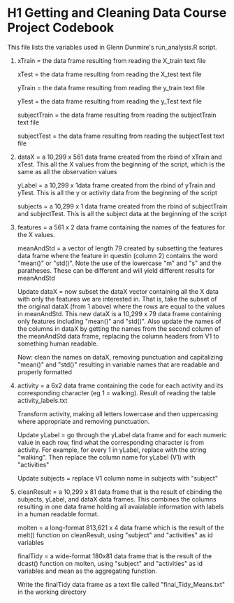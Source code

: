 # H1 Getting and Cleaning Data Course Project Codebook

This file lists the variables used in Glenn Dunmire's run_analysis.R script. 

1. xTrain = the data frame resulting from reading the X_train text file

   xTest = the data frame resulting from reading the X_test text file

   yTrain = the data frame resulting from reading the y_train text file

   yTest = the data frame resulting from reading the y_Test text file

   subjectTrain = the data frame resulting from reading the subjectTrain text file

   subjectTest = the data frame resulting from reading the subjectTest text file


2. dataX = a 10,299 x 561 data frame created from the rbind of xTrain and xTest. This all the X values from the beginning of the script, which is the same as all the observation values

   yLabel = a 10,299 x 1data frame created from the rbind of yTrain and yTest. This is all the y or activity data from the beginning of the script

   subjects = a 10,299 x 1 data frame created from the rbind of subjectTrain and subjectTest. This is all the subject data at the beginning of the script 

3. features = a 561 x 2 data frame containing the names of the features for the X values. 

   meanAndStd = a vector of length 79 created by subsetting the features data frame where the feature in questin (column 2) contains the word "mean()" or "std()". Note the use of the lowercase "m" and "s" and the paratheses. These can be different and will yield different results for meanAndStd

   Update dataX = now subset the dataX vector containing all the X data with only the features we are interested in. That is, take the subset of the original dataX (from 1 above) where the rows are equal to the values in meanAndStd. This new dataX is a 10,299 x 79 data frame containing only features including "mean()" and "std()". Also update the names of the columns in dataX by getting the names from the second column of the meanAndStd data frame, replacing the column headers from V1 to something human readable. 

   Now: clean the names on dataX, removing punctuation and capitalizing "mean()" and "std()" resulting in variable names that are readable and properly formatted

4. activity = a 6x2 data frame containing the code for each activity and its corresponding character (eg 1 = walking). Result of reading the table activity_labels.txt

   Transform activity, making all letters lowercase and then uppercasing where appropriate and removing punctuation. 

   Update yLabel = go through the yLabel data frame and for each numeric value in each row, find what the corresponding character is from activity. For example, for every 1 in yLabel, replace with the string "walking". Then replace the column name for yLabel (V1) with "activities"

   Update subjects = replace V1 column name in subjects with "subject"

5. cleanResult = a 10,299 x 81 data frame that is the result of cbinding the subjects, yLabel, and dataX data frames. This combines the columns resulting in one data frame holding all avaialable information with labels in a human readable format. 

   molten = a long-format 813,621 x 4 data frame which is the result of the melt() function on cleanResult, using "subject" and "activities" as id variables

   finalTidy = a wide-format 180x81 data frame that is the result of the dcast() function on molten, using "subject" and "activities" as id variables and mean as the aggregating function. 

   Write the finalTidy data frame as a text file called "final_Tidy_Means.txt" in the working directory  


